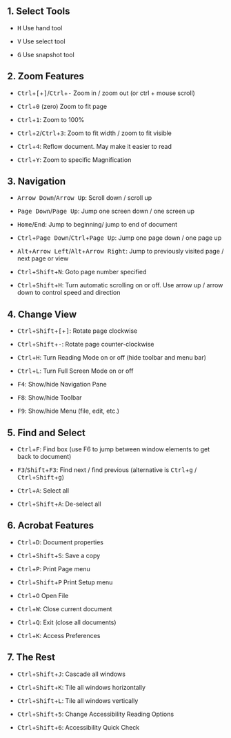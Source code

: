 ##  1. Select Tools

- <kbd>H</kbd>  Use hand tool

- <kbd>V</kbd>  Use select tool

- <kbd>G</kbd>  Use snapshot tool

##  2. Zoom Features

- <kbd>Ctrl</kbd>+<kbd>[</kbd>+<kbd>]</kbd>/<kbd>Ctrl</kbd>+<kbd>-</kbd>  Zoom in / zoom out (or ctrl + mouse scroll)

- <kbd>Ctrl</kbd>+<kbd>0</kbd> (zero) Zoom to fit page

- <kbd>Ctrl</kbd>+<kbd>1</kbd>: Zoom to 100%

- <kbd>Ctrl</kbd>+<kbd>2</kbd>/<kbd>Ctrl</kbd>+<kbd>3</kbd>:    Zoom to fit width / zoom to fit visible

- <kbd>Ctrl</kbd>+<kbd>4</kbd>: Reflow document. May make it easier to read

- <kbd>Ctrl</kbd>+<kbd>Y</kbd>: Zoom to specific Magnification

## 3. Navigation

- <kbd>Arrow Down</kbd>/<kbd>Arrow Up</kbd>:    Scroll down / scroll up

- <kbd>Page Down</kbd>/<kbd>Page Up</kbd>:  Jump one screen down / one screen up

- <kbd>Home</kbd>/<kbd>End</kbd>:   Jump to beginning/ jump to end of document

- <kbd>Ctrl</kbd>+<kbd>Page Down</kbd>/<kbd>Ctrl</kbd>+<kbd>Page Up</kbd>:  Jump one page down / one page up

- <kbd>Alt</kbd>+<kbd>Arrow Left</kbd>/<kbd>Alt</kbd>+<kbd>Arrow Right</kbd>:   Jump to previously visited page / next page or view

- <kbd>Ctrl</kbd>+<kbd>Shift</kbd>+<kbd>N</kbd>:    Goto page number specified

- <kbd>Ctrl</kbd>+<kbd>Shift</kbd>+<kbd>H</kbd>:    Turn automatic scrolling on or off. Use arrow up / arrow down to control speed and direction

## 4. Change View

- <kbd>Ctrl</kbd>+<kbd>Shift</kbd>+<kbd>[</kbd>+<kbd>]</kbd>:   Rotate page clockwise

- <kbd>Ctrl</kbd>+<kbd>Shift</kbd>+<kbd>-</kbd>:    Rotate page counter-clockwise

- <kbd>Ctrl</kbd>+<kbd>H</kbd>: Turn Reading Mode on or off (hide toolbar and menu bar)

- <kbd>Ctrl</kbd>+<kbd>L</kbd>: Turn Full Screen Mode on or off

- <kbd>F4</kbd>:    Show/hide Navigation Pane

- <kbd>F8</kbd>:    Show/hide Toolbar

- <kbd>F9</kbd>:    Show/hide Menu (file, edit, etc.)

## 5. Find and Select

- <kbd>Ctrl</kbd>+<kbd>F</kbd>: Find box (use F6 to jump between window elements to get back to document)

- <kbd>F3</kbd>/<kbd>Shift</kbd>+<kbd>F3</kbd>: Find next / find previous (alternative is <kbd>Ctrl</kbd>+<kbd>g</kbd> / <kbd>Ctrl</kbd>+<kbd>Shift</kbd>+<kbd>g</kbd>)

- <kbd>Ctrl</kbd>+<kbd>A</kbd>: Select all

- <kbd>Ctrl</kbd>+<kbd>Shift</kbd>+<kbd>A</kbd>:    De-select all

## 6. Acrobat Features

- <kbd>Ctrl</kbd>+<kbd>D</kbd>: Document properties

- <kbd>Ctrl</kbd>+<kbd>Shift</kbd>+<kbd>S</kbd>:    Save a copy

- <kbd>Ctrl</kbd>+<kbd>P</kbd>: Print Page menu

- <kbd>Ctrl</kbd>+<kbd>Shift</kbd>+<kbd>P</kbd> Print Setup menu

- <kbd>Ctrl</kbd>+<kbd>O</kbd>  Open File

- <kbd>Ctrl</kbd>+<kbd>W</kbd>: Close current document

- <kbd>Ctrl</kbd>+<kbd>Q</kbd>: Exit (close all documents)

- <kbd>Ctrl</kbd>+<kbd>K</kbd>: Access Preferences

## 7. The Rest

- <kbd>Ctrl</kbd>+<kbd>Shift</kbd>+<kbd>J</kbd>:    Cascade all windows

- <kbd>Ctrl</kbd>+<kbd>Shift</kbd>+<kbd>K</kbd>:    Tile all windows horizontally

- <kbd>Ctrl</kbd>+<kbd>Shift</kbd>+<kbd>L</kbd>:    Tile all windows vertically

- <kbd>Ctrl</kbd>+<kbd>Shift</kbd>+<kbd>5</kbd>:    Change Accessibility Reading Options

- <kbd>Ctrl</kbd>+<kbd>Shift</kbd>+<kbd>6</kbd>:    Accessibility Quick Check